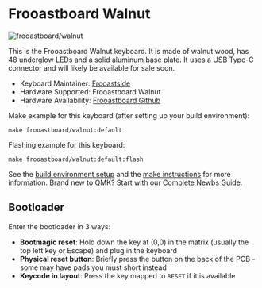 # Frooastboard Walnut

![frooastboard/walnut](https://i.imgur.com/4erTDZqh.jpg)

This is the Frooastboard Walnut keyboard. It is made of walnut wood, has 48 underglow LEDs and a solid aluminum base plate. It uses a USB Type-C connector and will likely be available for sale soon.

* Keyboard Maintainer: [Frooastside](https://github.com/Frooastside)
* Hardware Supported: Frooastboard Walnut
* Hardware Availability: [Frooastboard Github](https://github.com/Frooastside/Frooastboard)

Make example for this keyboard (after setting up your build environment):

    make frooastboard/walnut:default

Flashing example for this keyboard:

    make frooastboard/walnut:default:flash

See the [build environment setup](https://docs.qmk.fm/#/getting_started_build_tools) and the [make instructions](https://docs.qmk.fm/#/getting_started_make_guide) for more information. Brand new to QMK? Start with our [Complete Newbs Guide](https://docs.qmk.fm/#/newbs).

## Bootloader

Enter the bootloader in 3 ways:

* **Bootmagic reset**: Hold down the key at (0,0) in the matrix (usually the top left key or Escape) and plug in the keyboard
* **Physical reset button**: Briefly press the button on the back of the PCB - some may have pads you must short instead
* **Keycode in layout**: Press the key mapped to `RESET` if it is available
